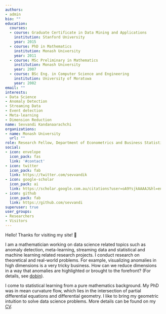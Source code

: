 ```yaml
---
authors:
- admin
bio: ""
education:
  courses:
  - course: Graduate Certificate in Data Mining and Applications
    institution: Stanford University
    year: 2015
  - course: PhD in Mathematics
    institution: Monash University
    year: 2011
  - course: MSc Preliminary in Mathematics
    institution: Monash University
    year: 2007
  - course: BSc Eng. in Computer Science and Engineering
    institution: University of Moratuwa
    year: 2002
email: ""
interests:
- Data Science
- Anomaly Detection
- Streaming Data
- Event detection
- Meta-learning
- Dimension Reduction
name: Sevvandi Kandanaarachchi
organizations:
- name: Monash University
  url: ""
role: Research Fellow, Department of Econometrics and Business Statistics
social:
- icon: envelope
  icon_pack: fas
  link: '#contact'
- icon: twitter
  icon_pack: fab
  link: https://twitter.com/sevvandik
- icon: google-scholar
  icon_pack: ai
  link: https://scholar.google.com.au/citations?user=oA9YsjkAAAAJ&hl=en
- icon: github
  icon_pack: fab
  link: https://github.com/sevvandi
superuser: true
user_groups:
- Researchers
- Visitors
---
```


Hello! Thanks for visiting my site! :wave:  

I am a mathematician working on  data science related topics such as anomaly detection, meta-learning, streaming data and statistical and machine learning related research projects. I conduct research on theoretical and real-world problems. For example,  visualizing anomalies in high dimensions is a very tricky business.  How can we reduce dimensions in a way that anomalies are highlighted or brought to the forefront? (For details, see [dobin](https://sevvandi.github.io/dobin/index.html)).

I come to statistical learning from a pure mathematics background.  My PhD was in mean curvature flow, which lies in the intersection of partial differential equations and differential geometry. I like to bring my geometric intuition to solve data science problems. More details can be found on my [CV](/img/CV.pdf).
